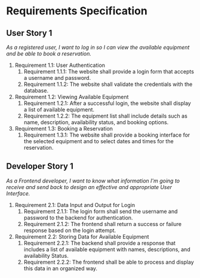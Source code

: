 # Requirements Specification

## User Story 1
_As a registered user, I want to log in so I can view the available equipment and be able to book a reservation._
1. Requirement 1.1: User Authentication
    1. Requirement 1.1.1: The website shall provide a login form that accepts a username and password.
    2. Requirement 1.1.2: The website shall validate the credentials with the database.
2. Requirement 1.2: Viewing Available Equipment
   1. Requirement 1.2.1: After a successful login, the website shall display a list of available equipment.
   2. Requirement 1.2.2: The equipment list shall include details such as name, description, availability status, and booking options.
3.  Requirement 1.3: Booking a Reservation 
    1. Requirement 1.3.1: The website shall provide a booking interface for the selected equipment and to select dates and times for the reservation.


## Developer Story 1
_As a Frontend developer, I want to know what information I'm going to receive and send back to design an effective and appropriate User Interface._
1. Requirement 2.1: Data Input and Output for Login
   1. Requirement 2.1.1: The login form shall send the username and password to the backend for authentication.
   2. Requirement 2.1.2: The frontend shall return a success or failure response based on the login attempt.
2. Requirement 2.2: Storing Data for Available Equipment
   1. Requirement 2.2.1: The backend shall provide a response that includes a list of available equipment with names, descriptions, and availability Status.
   2. Requirement 2.2.2: The frontend shall be able to process and display this data in an organized way. 